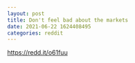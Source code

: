 ```yaml
--- 
layout: post 
title: Don't feel bad about the markets 
date: 2021-06-22 1624408495 
categories: reddit 
--- 
```

https://redd.it/o61fuu